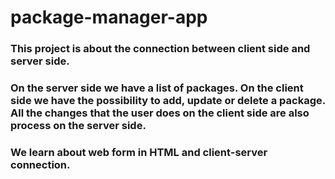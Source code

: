 # package-manager-app

### This project is about the connection between client side and server side. 

### On the server side we have a list of packages. On the client side we have the possibility to add, update or delete a package. All the changes that the user does on the client side are also process on the server side.

### We learn about web form in HTML and client-server connection.
